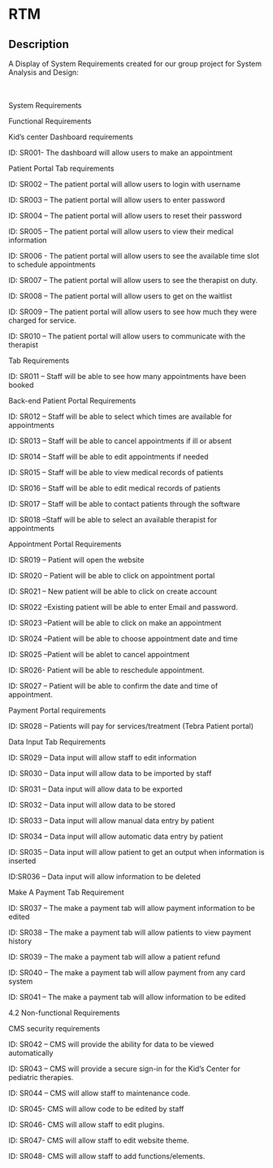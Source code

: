<h1>RTM</h1>

<h2>Description</h2>
A Display of System Requirements created for our group project for System Analysis and Design:
<br />

<br></br>
System Requirements    

Functional Requirements    

Kid’s center Dashboard requirements    

ID: SR001- The dashboard will allow users to make an appointment     

Patient Portal Tab requirements    

ID: SR002 – The patient portal will allow users to login with username    

ID: SR003 – The patient portal will allow users to enter password    

ID: SR004 – The patient portal will allow users to reset their password    

ID: SR005 – The patient portal will allow users to view their medical information    

ID: SR006 - The patient portal will allow users to see the available time slot to schedule appointments    

ID: SR007 – The patient portal will allow users to see the therapist on duty.     

ID: SR008 – The patient portal will allow users to get on the waitlist    

ID: SR009 – The patient portal will allow users to see how much they were charged for service.     

ID: SR010 – The patient portal will allow users to communicate with the therapist     

Tab Requirements    

ID: SR011 – Staff will be able to see how many appointments have been booked    

Back-end Patient Portal Requirements    

ID: SR012 – Staff will be able to select which times are available for appointments    

ID: SR013 – Staff will be able to cancel appointments if ill or absent    

ID: SR014 – Staff will be able to edit appointments if needed    

ID: SR015 – Staff will be able to view medical records of patients    

ID: SR016 – Staff will be able to edit medical records of patients    

ID: SR017 – Staff will be able to contact patients through the software    

ID: SR018 –Staff will be able to select an available therapist for appointments    

Appointment Portal Requirements    

ID: SR019 – Patient will open the website     

ID: SR020 – Patient will be able to click on appointment portal    

ID: SR021 – New patient will be able to click on create account     

ID: SR022 –Existing patient will be able to enter Email and password.     

ID: SR023 –Patient will be able to click on make an appointment    

ID: SR024 –Patient will be able to choose appointment date and time    

ID: SR025 –Patient will be ablet to cancel appointment     

ID: SR026- Patient will be able to reschedule appointment.     

ID: SR027 – Patient will be able to confirm the date and time of appointment.     

Payment Portal requirements     

ID: SR028 – Patients will pay for services/treatment (Tebra Patient portal)    

Data Input Tab Requirements    

ID: SR029 – Data input will allow staff to edit information    

ID: SR030 – Data input will allow data to be imported by staff    

ID: SR031 – Data input will allow data to be exported     

ID: SR032 – Data input will allow data to be stored    

ID: SR033 – Data input will allow manual data entry by patient     

ID: SR034 – Data input will allow automatic data entry by patient     

ID: SR035 – Data input will allow patient to get an output when information is inserted    

ID:SR036 – Data input will allow information to be deleted       

Make A Payment Tab Requirement    

ID: SR037 – The make a payment tab will allow payment information to be edited    

ID: SR038 – The make a payment tab will allow patients to view payment history    

ID: SR039 – The make a payment tab will allow a patient refund    

ID: SR040 – The make a payment tab will allow payment from any card system    

ID: SR041 – The make a payment tab will allow information to be edited    

4.2 Non-functional Requirements    

CMS security requirements    

ID: SR042 – CMS will provide the ability for data to be viewed automatically     

ID: SR043 – CMS will provide a secure sign-in for the Kid’s Center for pediatric therapies.     

ID: SR044 – CMS will allow staff to maintenance code.     

ID: SR045- CMS will allow code to be edited by staff     

ID: SR046- CMS will allow staff to edit plugins.     

ID: SR047- CMS will allow staff to edit website theme.     

ID: SR048- CMS will allow staff to add functions/elements.      


